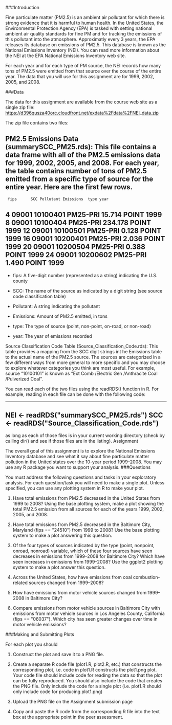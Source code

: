###Introduction

Fine particulate matter (PM2.5) is an ambient air pollutant for which there is strong evidence that it is harmful to human health. In the United States, the Environmental Protection Agency (EPA) is tasked with setting national ambient air quality standards for fine PM and for tracking the emissions of this pollutant into the atmosphere. Approximatly every 3 years, the EPA releases its database on emissions of PM2.5. This database is known as the National Emissions Inventory (NEI). You can read more information about the NEI at the EPA National Emissions Inventory web site.

For each year and for each type of PM source, the NEI records how many tons of PM2.5 were emitted from that source over the course of the entire year. The data that you will use for this assignment are for 1999, 2002, 2005, and 2008.

###Data

The data for this assignment are available from the course web site as a single zip file:
https://d396qusza40orc.cloudfront.net/exdata%2Fdata%2FNEI_data.zip

The zip file contains two files:

PM2.5 Emissions Data (summarySCC_PM25.rds): This file contains a data frame with all of the PM2.5 emissions data for 1999, 2002, 2005, and 2008. For each year, the table contains number of tons of PM2.5 emitted from a specific type of source for the entire year. Here are the first few rows.
-------------------------------------------------
     fips      SCC Pollutant Emissions  type year
 4  09001 10100401  PM25-PRI    15.714 POINT 1999
 8  09001 10100404  PM25-PRI   234.178 POINT 1999
 12 09001 10100501  PM25-PRI     0.128 POINT 1999
 16 09001 10200401  PM25-PRI     2.036 POINT 1999
 20 09001 10200504  PM25-PRI     0.388 POINT 1999
 24 09001 10200602  PM25-PRI     1.490 POINT 1999
-------------------------------------------------

*    fips: A five-digit number (represented as a string) indicating the U.S. county

*    SCC: The name of the source as indicated by a digit string (see source code classification table)

*    Pollutant: A string indicating the pollutant

*    Emissions: Amount of PM2.5 emitted, in tons

*    type: The type of source (point, non-point, on-road, or non-road)

*    year: The year of emissions recorded

Source Classification Code Table (Source_Classification_Code.rds): This table provides a mapping from the SCC digit strings int he Emissions table to the actual name of the PM2.5 source. The sources are categorized in a few different ways from more general to more specific and you may choose to explore whatever categories you think are most useful. For example, source “10100101” is known as “Ext Comb /Electric Gen /Anthracite Coal /Pulverized Coal”.

You can read each of the two files using the readRDS() function in R. For example, reading in each file can be done with the following code:

-------------------------------------------------
NEI <- readRDS("summarySCC_PM25.rds")
SCC <- readRDS("Source_Classification_Code.rds")
-------------------------------------------------
as long as each of those files is in your current working directory (check by calling dir() and see if those files are in the listing).
Assignment

The overall goal of this assignment is to explore the National Emissions Inventory database and see what it say about fine particulate matter pollution in the United states over the 10-year period 1999–2008. You may use any R package you want to support your analysis.
###Questions

You must address the following questions and tasks in your exploratory analysis. For each question/task you will need to make a single plot. Unless specified, you can use any plotting system in R to make your plot.

1.    Have total emissions from PM2.5 decreased in the United States from 1999 to 2008? Using the base plotting system, make a plot showing the total PM2.5 emission from all sources for each of the years 1999, 2002, 2005, and 2008.

2.    Have total emissions from PM2.5 decreased in the Baltimore City, Maryland (fips == "24510") from 1999 to 2008? Use the base plotting system to make a plot answering this question.

3.    Of the four types of sources indicated by the type (point, nonpoint, onroad, nonroad) variable, which of these four sources have seen decreases in emissions from 1999–2008 for Baltimore City? Which have seen increases in emissions from 1999–2008? Use the ggplot2 plotting system to make a plot answer this question.

4.    Across the United States, how have emissions from coal combustion-related sources changed from 1999–2008?

5.    How have emissions from motor vehicle sources changed from 1999–2008 in Baltimore City?

6.    Compare emissions from motor vehicle sources in Baltimore City with emissions from motor vehicle sources in Los Angeles County, California (fips == "06037"). Which city has seen greater changes over time in motor vehicle emissions?

###Making and Submitting Plots

For each plot you should

1.    Construct the plot and save it to a PNG file.

2.    Create a separate R code file (plot1.R, plot2.R, etc.) that constructs the corresponding plot, i.e. code in plot1.R constructs the plot1.png plot. Your code file should include code for reading the data so that the plot can be fully reproduced. You should also include the code that creates the PNG file. Only include the code for a single plot (i.e. plot1.R should only include code for producing plot1.png)

3.    Upload the PNG file on the Assignment submission page

4.    Copy and paste the R code from the corresponding R file into the text box at the appropriate point in the peer assessment.
